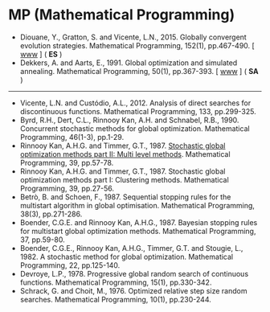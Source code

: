# MP (Mathematical Programming)

* Diouane, Y., Gratton, S. and Vicente, L.N., 2015. Globally convergent evolution strategies. Mathematical Programming, 152(1), pp.467-490. [ [www](https://link.springer.com/article/10.1007/s10107-014-0793-x) ] ( **ES** )
* Dekkers, A. and Aarts, E., 1991. Global optimization and simulated annealing. Mathematical Programming, 50(1), pp.367-393. [ [www](https://link.springer.com/article/10.1007/BF01594945) ] ( **SA** )

******* *** *******

* Vicente, L.N. and Custódio, A.L., 2012. Analysis of direct searches for discontinuous functions. Mathematical Programming, 133, pp.299-325.
* Byrd, R.H., Dert, C.L., Rinnooy Kan, A.H. and Schnabel, R.B., 1990. Concurrent stochastic methods for global optimization. Mathematical Programming, 46(1-3), pp.1-29.
* Rinnooy Kan, A.H.G. and Timmer, G.T., 1987. [Stochastic global optimization methods part II: Multi level methods](https://link.springer.com/article/10.1007/BF02592071). Mathematical Programming, 39, pp.57-78.
* Rinnooy Kan, A.H.G. and Timmer, G.T., 1987. Stochastic global optimization methods part I: Clustering methods. Mathematical Programming, 39, pp.27-56.
* Betrò, B. and Schoen, F., 1987. Sequential stopping rules for the multistart algorithm in global optimisation. Mathematical Programming, 38(3), pp.271-286.
* Boender, C.G.E. and Rinnooy Kan, A.H.G., 1987. Bayesian stopping rules for multistart global optimization methods. Mathematical Programming, 37, pp.59-80.
* Boender, C.G.E., Rinnooy Kan, A.H.G., Timmer, G.T. and Stougie, L., 1982. A stochastic method for global optimization. Mathematical Programming, 22, pp.125-140.
* Devroye, L.P., 1978. Progressive global random search of continuous functions. Mathematical Programming, 15(1), pp.330-342.
* Schrack, G. and Choit, M., 1976. Optimized relative step size random searches. Mathematical Programming, 10(1), pp.230-244.
